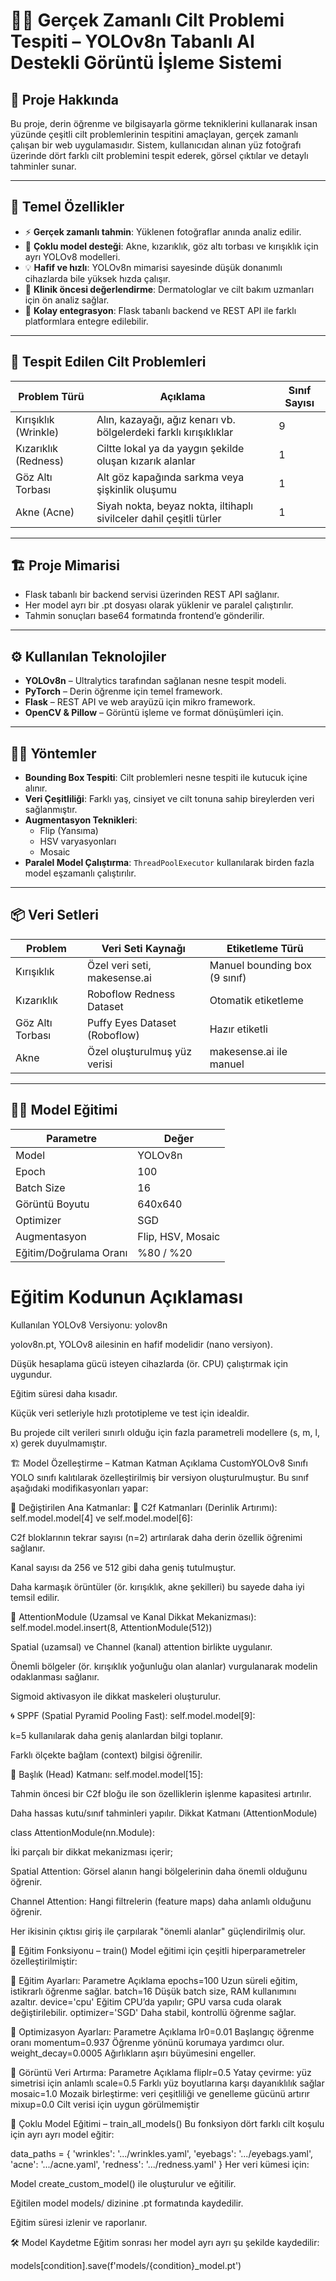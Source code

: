 # 👩‍🔬 Gerçek Zamanlı Cilt Problemi Tespiti – YOLOv8n Tabanlı AI Destekli Görüntü İşleme Sistemi

## 🧬 Proje Hakkında
Bu proje, derin öğrenme ve bilgisayarla görme tekniklerini kullanarak insan yüzünde çeşitli cilt problemlerinin tespitini amaçlayan, gerçek zamanlı çalışan bir web uygulamasıdır. Sistem, kullanıcıdan alınan yüz fotoğrafı üzerinde dört farklı cilt problemini tespit ederek, görsel çıktılar ve detaylı tahminler sunar.

---

## 🚀 Temel Özellikler
- ⚡ **Gerçek zamanlı tahmin**: Yüklenen fotoğraflar anında analiz edilir.
- 🧠 **Çoklu model desteği**: Akne, kızarıklık, göz altı torbası ve kırışıklık için ayrı YOLOv8 modelleri.
- 💡 **Hafif ve hızlı**: YOLOv8n mimarisi sayesinde düşük donanımlı cihazlarda bile yüksek hızda çalışır.
- 🧪 **Klinik öncesi değerlendirme**: Dermatologlar ve cilt bakım uzmanları için ön analiz sağlar.
- 🔌 **Kolay entegrasyon**: Flask tabanlı backend ve REST API ile farklı platformlara entegre edilebilir.

---

## 🧠 Tespit Edilen Cilt Problemleri

| Problem Türü          | Açıklama                                                        | Sınıf Sayısı |
|-----------------------|------------------------------------------------------------------|--------------|
| Kırışıklık (Wrinkle)  | Alın, kazayağı, ağız kenarı vb. bölgelerdeki farklı kırışıklıklar| 9            |
| Kızarıklık (Redness)  | Ciltte lokal ya da yaygın şekilde oluşan kızarık alanlar        | 1            |
| Göz Altı Torbası      | Alt göz kapağında sarkma veya şişkinlik oluşumu                 | 1            |
| Akne (Acne)           | Siyah nokta, beyaz nokta, iltihaplı sivilceler dahil çeşitli türler| 1         |

---

## 🏗️ Proje Mimarisi
- Flask tabanlı bir backend servisi üzerinden REST API sağlanır.
- Her model ayrı bir .pt dosyası olarak yüklenir ve paralel çalıştırılır.
- Tahmin sonuçları base64 formatında frontend’e gönderilir.

---

## ⚙️ Kullanılan Teknolojiler

- **YOLOv8n** – Ultralytics tarafından sağlanan nesne tespit modeli.
- **PyTorch** – Derin öğrenme için temel framework.
- **Flask** – REST API ve web arayüzü için mikro framework.
- **OpenCV & Pillow** – Görüntü işleme ve format dönüşümleri için.

---

## 🧑‍💻 Yöntemler

- **Bounding Box Tespiti**: Cilt problemleri nesne tespiti ile kutucuk içine alınır.
- **Veri Çeşitliliği**: Farklı yaş, cinsiyet ve cilt tonuna sahip bireylerden veri sağlanmıştır.
- **Augmentasyon Teknikleri**: 
  - Flip (Yansıma)
  - HSV varyasyonları
  - Mosaic
- **Paralel Model Çalıştırma**: `ThreadPoolExecutor` kullanılarak birden fazla model eşzamanlı çalıştırılır.

---

## 📦 Veri Setleri

| Problem | Veri Seti Kaynağı | Etiketleme Türü         |
|--------|--------------------|--------------------------|
| Kırışıklık | Özel veri seti, makesense.ai | Manuel bounding box (9 sınıf) |
| Kızarıklık | Roboflow Redness Dataset | Otomatik etiketleme        |
| Göz Altı Torbası | Puffy Eyes Dataset (Roboflow) | Hazır etiketli               |
| Akne | Özel oluşturulmuş yüz verisi | makesense.ai ile manuel     |

---

## 🏋️‍♂️ Model Eğitimi

| Parametre              | Değer              |
|------------------------|--------------------|
| Model                  | YOLOv8n            |
| Epoch                  | 100                |
| Batch Size             | 16                 |
| Görüntü Boyutu         | 640x640            |
| Optimizer              | SGD                |
| Augmentasyon           | Flip, HSV, Mosaic  |
| Eğitim/Doğrulama Oranı | %80 / %20          |


# Eğitim Kodunun Açıklaması
Kullanılan YOLOv8 Versiyonu: yolov8n

yolov8n.pt, YOLOv8 ailesinin en hafif modelidir (nano versiyon).

Düşük hesaplama gücü isteyen cihazlarda (ör. CPU) çalıştırmak için uygundur.

Eğitim süresi daha kısadır.

Küçük veri setleriyle hızlı prototipleme ve test için idealdir.

Bu projede cilt verileri sınırlı olduğu için fazla parametreli modellere (s, m, l, x) gerek duyulmamıştır.

🏗️ Model Özelleştirme – Katman Katman Açıklama
CustomYOLOv8 Sınıfı
YOLO sınıfı kalıtılarak özelleştirilmiş bir versiyon oluşturulmuştur. Bu sınıf aşağıdaki modifikasyonları yapar:

🔧 Değiştirilen Ana Katmanlar:
🔁 C2f Katmanları (Derinlik Artırımı):
self.model.model[4] ve self.model.model[6]:

C2f bloklarının tekrar sayısı (n=2) artırılarak daha derin özellik öğrenimi sağlanır.

Kanal sayısı da 256 ve 512 gibi daha geniş tutulmuştur.

Daha karmaşık örüntüler (ör. kırışıklık, akne şekilleri) bu sayede daha iyi temsil edilir.

🧠 AttentionModule (Uzamsal ve Kanal Dikkat Mekanizması):
self.model.model.insert(8, AttentionModule(512))

Spatial (uzamsal) ve Channel (kanal) attention birlikte uygulanır.

Önemli bölgeler (ör. kırışıklık yoğunluğu olan alanlar) vurgulanarak modelin odaklanması sağlanır.

Sigmoid aktivasyon ile dikkat maskeleri oluşturulur.

🌀 SPPF (Spatial Pyramid Pooling Fast):
self.model.model[9]:

k=5 kullanılarak daha geniş alanlardan bilgi toplanır.

Farklı ölçekte bağlam (context) bilgisi öğrenilir.

🧩 Başlık (Head) Katmanı:
self.model.model[15]:

Tahmin öncesi bir C2f bloğu ile son özelliklerin işlenme kapasitesi artırılır.

Daha hassas kutu/sınıf tahminleri yapılır.
Dikkat Katmanı (AttentionModule)

class AttentionModule(nn.Module):

İki parçalı bir dikkat mekanizması içerir;

Spatial Attention: Görsel alanın hangi bölgelerinin daha önemli olduğunu öğrenir.

Channel Attention: Hangi filtrelerin (feature maps) daha anlamlı olduğunu öğrenir.

Her ikisinin çıktısı giriş ile çarpılarak "önemli alanlar" güçlendirilmiş olur.

🧪 Eğitim Fonksiyonu – train()
Model eğitimi için çeşitli hiperparametreler özelleştirilmiştir:

📌 Eğitim Ayarları:
Parametre	Açıklama
epochs=100	Uzun süreli eğitim, istikrarlı öğrenme sağlar.
batch=16	Düşük batch size, RAM kullanımını azaltır.
device='cpu'	Eğitim CPU’da yapılır; GPU varsa cuda olarak değiştirilebilir.
optimizer='SGD'	Daha stabil, kontrollü öğrenme sağlar.

🔧 Optimizasyon Ayarları:
Parametre	Açıklama
lr0=0.01	Başlangıç öğrenme oranı
momentum=0.937	Öğrenme yönünü korumaya yardımcı olur.
weight_decay=0.0005	Ağırlıkların aşırı büyümesini engeller.

🌈 Görüntü Veri Artırma:
Parametre	Açıklama
fliplr=0.5	Yatay çevirme: yüz simetrisi için anlamlı
scale=0.5	Farklı yüz boyutlarına karşı dayanıklılık sağlar
mosaic=1.0	Mozaik birleştirme: veri çeşitliliği ve genelleme gücünü artırır
mixup=0.0	Cilt verisi için uygun görülmemiştir

🧬 Çoklu Model Eğitimi – train_all_models()
Bu fonksiyon dört farklı cilt koşulu için ayrı ayrı model eğitir:

data_paths = {
    'wrinkles': '.../wrinkles.yaml',
    'eyebags': '.../eyebags.yaml',
    'acne': '.../acne.yaml',
    'redness': '.../redness.yaml'
}
Her veri kümesi için:

Model create_custom_model() ile oluşturulur ve eğitilir.

Eğitilen model models/ dizinine .pt formatında kaydedilir.

Eğitim süresi izlenir ve raporlanır.

🛠️ Model Kaydetme
Eğitim sonrası her model ayrı ayrı şu şekilde kaydedilir:

models[condition].save(f'models/{condition}_model.pt')


